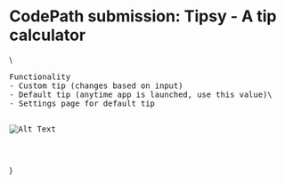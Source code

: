 <h1>CodePath submission: Tipsy - A tip calculator</h1>\
<pre>
Functionality 
- Custom tip (changes based on input)
- Default tip (anytime app is launched, use this value)\
- Settings page for default tip

![Alt Text](https://www.github.com/k--chow/CodePath/blobl/master/final.gif)

</pre>}